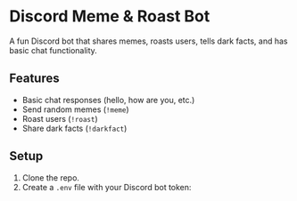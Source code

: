 # Discord Meme & Roast Bot

A fun Discord bot that shares memes, roasts users, tells dark facts, and has basic chat functionality.

## Features
- Basic chat responses (hello, how are you, etc.)
- Send random memes (`!meme`)
- Roast users (`!roast`)
- Share dark facts (`!darkfact`)

## Setup

1. Clone the repo.
2. Create a `.env` file with your Discord bot token:

